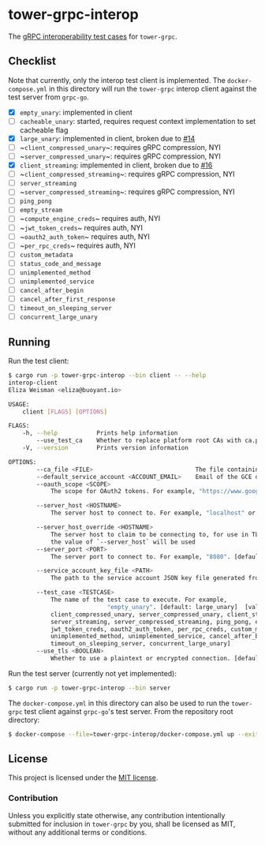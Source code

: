 # tower-grpc-interop

The [gRPC interoperability test cases](https://github.com/grpc/grpc/blob/master/doc/interop-test-descriptions.md) for `tower-grpc`.

## Checklist

Note that currently, only the interop test client is implemented. The `docker-compose.yml` in this directory will run the `tower-grpc` interop client against the test server from `grpc-go`.

- [x] `empty_unary`: implemented in client
- [ ] `cacheable_unary`: started, requires request context implementation to set cacheable flag
- [x] `large_unary`: implemented in client, broken due to [#14](https://github.com/tower-rs/tower-grpc/issues/14)
- [ ] ~`client_compressed_unary`~: requires gRPC compression, NYI
- [ ] ~`server_compressed_unary`~: requires gRPC compression, NYI
- [x] `client_streaming`: implemented in client, broken due to [#16](https://github.com/tower-rs/tower-grpc/issues/16)
- [ ] ~`client_compressed_streaming`~: requires gRPC compression, NYI
- [ ] `server_streaming`
- [ ] ~`server_compressed_streaming`~: requires gRPC compression, NYI
- [ ] `ping_pong`
- [ ] `empty_stream`
- [ ] ~`compute_engine_creds`~ requires auth, NYI
- [ ] ~`jwt_token_creds`~ requires auth, NYI
- [ ] ~`oauth2_auth_token`~ requires auth, NYI
- [ ] ~`per_rpc_creds`~ requires auth, NYI
- [ ] `custom_metadata`
- [ ] `status_code_and_message`
- [ ] `unimplemented_method`
- [ ] `unimplemented_service`
- [ ] `cancel_after_begin`
- [ ] `cancel_after_first_response`
- [ ] `timeout_on_sleeping_server`
- [ ] `concurrent_large_unary`

## Running

Run the test client:

```bash
$ cargo run -p tower-grpc-interop --bin client -- --help
interop-client
Eliza Weisman <eliza@buoyant.io>

USAGE:
    client [FLAGS] [OPTIONS]

FLAGS:
    -h, --help           Prints help information
        --use_test_ca    Whether to replace platform root CAs with ca.pem as the CA root.
    -V, --version        Prints version information

OPTIONS:
        --ca_file <FILE>                             The file containing the CA root cert file [default: ca.pem]
        --default_service_account <ACCOUNT_EMAIL>    Email of the GCE default service account.
        --oauth_scope <SCOPE>
            The scope for OAuth2 tokens. For example, "https://www.googleapis.com/auth/xapi.zoo".

        --server_host <HOSTNAME>
            The server host to connect to. For example, "localhost" or "127.0.0.1" [default: 127.0.0.1]

        --server_host_override <HOSTNAME>
            The server host to claim to be connecting to, for use in TLS and HTTP/2 :authority header. If unspecified,
            the value of `--server_host` will be used
        --server_port <PORT>
            The server port to connect to. For example, "8080". [default: 10000]

        --service_account_key_file <PATH>
            The path to the service account JSON key file generated from GCE developer console.

        --test_case <TESTCASE>
            The name of the test case to execute. For example,
                            "empty_unary". [default: large_unary]  [values: empty_unary, cacheable_unary, large_unary,
            client_compressed_unary, server_compressed_unary, client_streaming, client_compressed_streaming,
            server_streaming, server_compressed_streaming, ping_pong, empty_stream, compute_engine_creds,
            jwt_token_creds, oauth2_auth_token, per_rpc_creds, custom_metadata, status_code_and_message,
            unimplemented_method, unimplemented_service, cancel_after_begin, cancel_after_first_response,
            timeout_on_sleeping_server, concurrent_large_unary]
        --use_tls <BOOLEAN>
            Whether to use a plaintext or encrypted connection. [default: false]  [values: true, false]
```

Run the test server (currently not yet implemented):

```bash
$ cargo run -p tower-grpc-interop --bin server
```

The `docker-compose.yml` in this directory can also be used to run the `tower-grpc` test client against `grpc-go`'s test server. From the repository root directory:

```bash
$ docker-compose --file=tower-grpc-interop/docker-compose.yml up --exit-code-from client-tower
```

## License

This project is licensed under the [MIT license](LICENSE).

### Contribution

Unless you explicitly state otherwise, any contribution intentionally submitted
for inclusion in `tower-grpc` by you, shall be licensed as MIT, without any
additional terms or conditions.
